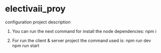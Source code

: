 # electivaii_proy
configuration project description

1. You can run the next command for install the node dependencies:
  npm i

2. For run the client & server project the command used is:
  npm run dev
  npm run start
  
